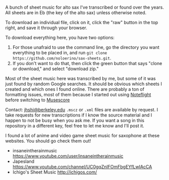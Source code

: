 A bunch of sheet music for alto sax I've transcribed or found over the years. All sheets are in Eb (the key of the alto sax) unless otherwise noted.


To download an individual file, click on it, click the "raw" button in the top right, and save it through your browser.


To download everything here, you have two options:
1) For those unafraid to use the command line, go the directory you want everything to be placed in, and run `git clone https://github.com/noloerino/sax-sheets.git`.
2) If you don't want to do that, then click the green button that says "clone or download," and select "download zip."


Most of the sheet music here was transcribed by me, but some of it was just found by random Google searches. It should be obvious which sheets I created and which ones I found online. There are probably a ton of formatting issues, most of them because I started out using [Noteflight](noteflight.com) before switching to [Musescore](https://musescore.org)

Contact: jhshi@berkeley.edu
`.mscz` or `.xml` files are available by request. I take requests for new transcriptions if I know the source material and I happen to not be busy when you ask me. If you want a song in this repository in a different key, feel free to let me know and I'll post it.


I found a lot of anime and video game sheet music for saxophone at these websites. You should go check them out!
- insaneintherainmusic https://www.youtube.com/user/insaneintherainmusic
- Japesland https://www.youtube.com/channel/UC0gqZnIFOmFbgEYfLwIAcCA
- Ichigo's Sheet Music http://ichigos.com/
